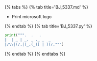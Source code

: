 {% tabs %}
{% tab title='BJ_5337.md' %}

* Print microsoft logo

{% endtab %}
{% tab title='BJ_5337.py' %}

```py
print(""".  .   .
|  | _ | _. _ ._ _  _
|/\\|(/.|(_.(_)[ | )(/.""")
```

{% endtab %}
{% endtabs %}